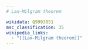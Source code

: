 ```yaml
---
# Lax–Milgram theorem

wikidata: Q9993851
msc_classification: 35
wikipedia_links:
  - "[[Lax–Milgram theorem]]"
---
```

